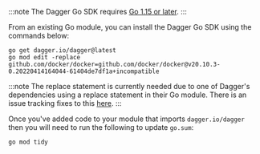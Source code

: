 :::note
The Dagger Go SDK requires [Go 1.15 or later](https://go.dev/doc/install).
:::

From an existing Go module, you can install the Dagger Go SDK using the commands below:

```shell
go get dagger.io/dagger@latest
go mod edit -replace github.com/docker/docker=github.com/docker/docker@v20.10.3-0.20220414164044-61404de7df1a+incompatible
```

:::note
The replace statement is currently needed due to one of Dagger's dependencies using a replace statement in their Go module. There is an issue tracking fixes to this [here](https://github.com/dagger/dagger/issues/3391).
:::

Once you've added code to your module that imports `dagger.io/dagger` then you will need to run the following to update `go.sum`:

```shell
go mod tidy
```
